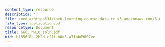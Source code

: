 ```yaml
---
content_type: resource
description: ''
file: /media/https%3A/open-learning-course-data-rc.s3.amazonaws.com/6-661-receivers-antennas-and-signals-spring-2003/b1856f8e2b2dc21bb0d3a7fbb09607ee_6661_hw10_soln.pdf
file_type: application/pdf
resourcetype: Document
title: 6661_hw10_soln.pdf
uid: b1856f8e-2b2d-c21b-b0d3-a7fbb09607ee
---
```

